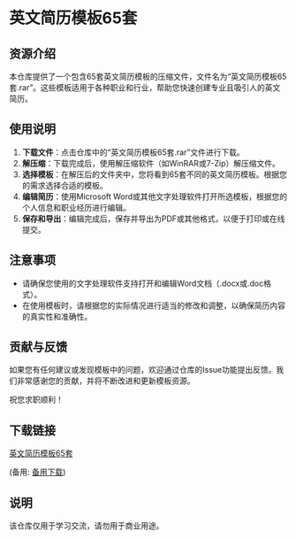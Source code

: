 # 英文简历模板65套

## 资源介绍

本仓库提供了一个包含65套英文简历模板的压缩文件，文件名为“英文简历模板65套.rar”。这些模板适用于各种职业和行业，帮助您快速创建专业且吸引人的英文简历。

## 使用说明

1. **下载文件**：点击仓库中的“英文简历模板65套.rar”文件进行下载。
2. **解压缩**：下载完成后，使用解压缩软件（如WinRAR或7-Zip）解压缩文件。
3. **选择模板**：在解压后的文件夹中，您将看到65套不同的英文简历模板。根据您的需求选择合适的模板。
4. **编辑简历**：使用Microsoft Word或其他文字处理软件打开所选模板，根据您的个人信息和职业经历进行编辑。
5. **保存和导出**：编辑完成后，保存并导出为PDF或其他格式，以便于打印或在线提交。

## 注意事项

- 请确保您使用的文字处理软件支持打开和编辑Word文档（.docx或.doc格式）。
- 在使用模板时，请根据您的实际情况进行适当的修改和调整，以确保简历内容的真实性和准确性。

## 贡献与反馈

如果您有任何建议或发现模板中的问题，欢迎通过仓库的Issue功能提出反馈。我们非常感谢您的贡献，并将不断改进和更新模板资源。

祝您求职顺利！

## 下载链接
[英文简历模板65套](https://pan.quark.cn/s/aeff538b1504) 

(备用: [备用下载](https://pan.baidu.com/s/1rEpzYv-2fPhgKJ9ZWEopig?pwd=1234))

## 说明

该仓库仅用于学习交流，请勿用于商业用途。
